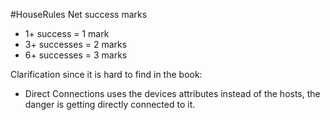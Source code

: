 #HouseRules 
Net success marks
-   1+ success = 1 mark
-   3+ successes = 2 marks
-   6+ successes = 3 marks

Clarification since it is hard to find in the book:
- Direct Connections uses the devices attributes instead of the hosts, the danger is getting directly connected to it.